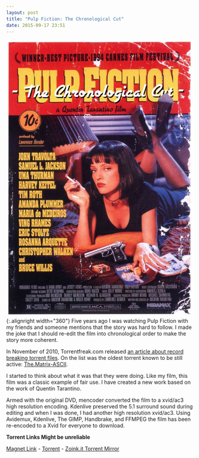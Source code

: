 ```yaml
---
layout: post
title: "Pulp Fiction: The Chronological Cut"
date: 2015-09-17 23:51
---
```

![](/images/pulp-fiction.jpg){:.alignright width="360"} Five years ago I was watching Pulp Fiction with my friends and someone mentions that the story was hard to follow. I made the joke that I should re-edit the film into chronological order to make the story more coherent.

In November of 2010, Torrentfreak.com released [an article about record breaking torrent files](http://torrentfreak.com/5-torrent-files-that-broke-mind-boggling-records-101107/). On the list was the oldest torrent known to be still active: [The.Matrix-ASCII](http://onyx.chattanoogastate.edu/~jack/matrix/).

I started to think about what it was that they were doing. Like my film, this film was a classic example of fair use.  I have created a new work based on the work of Quentin Tarantino.

Armed with the original DVD, mencoder converted the film to a xvid/ac3 high resolution encoding. Kdenlive preserved the 5.1 surround sound during editing and when I was done, I had another high resolution xvid/ac3. Using Avidemux, Kdenlive, The GIMP, Handbrake, and FFMPEG the film has been re-encoded to a Xvid for everyone to download.

**Torrent Links Might be unreliable**

[Magnet Link](magnet:?xt=urn:btih:d9b48bfde60c681d0d19bf7cb85b16e0dea5a6fa&dn=pulp%5Ffiction%5Fchronological%5Fcut.avi&tr=udp%3A%2F%2Ftracker.publicbt.com%3A80&tr=udp%3A%2F%2Ftracker.openbittorrent.com%3A80) - [Torrent](D9B48BFDE60C681D0D19BF7CB85B16E0DEA5A6FA.torrent) - [Zoink.it Torrent Mirror](http://zoink.it/torrent/D9B48BFDE60C681D0D19BF7CB85B16E0DEA5A6FA.torrent)
